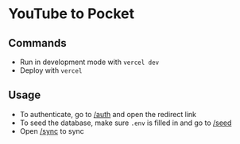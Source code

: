 # YouTube to Pocket

## Commands

- Run in development mode with `vercel dev`
- Deploy with `vercel`

## Usage

- To authenticate, go to [/auth](http://localhost:3000/auth) and open the redirect link
- To seed the database, make sure `.env` is filled in and go to [/seed](http://localhost:3000/seed)
- Open [/sync](http://localhost:3000/sync) to sync
